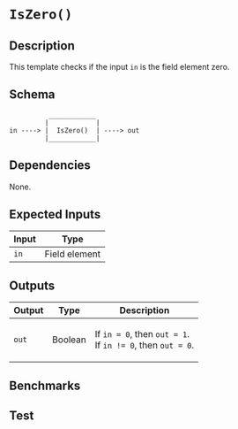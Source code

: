 # `IsZero()` 

## Description

This template checks if the input `in` is the field element zero. 

## Schema

```
          ____________     
         |            |
in ----> |  IsZero()  | ----> out
         |____________|     
```

## Dependencies

None.

## Expected Inputs

| Input           | Type           |
| -------------   | -------------  | 
| `in`            | Field element  |


## Outputs

| Output        | Type           | Description     |
| ------------- | -------------  | ----------      | 
| `out`         | Boolean        | </p>If `in = 0`, then `out = 1`.<br>If `in != 0`, then `out = 0`.</p>|

## Benchmarks 

## Test